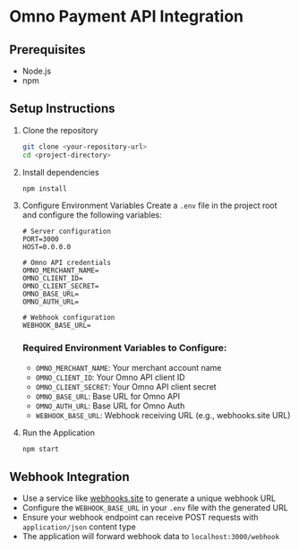 # Omno Payment API Integration

## Prerequisites
- Node.js
- npm

## Setup Instructions

1. Clone the repository
   ```bash
   git clone <your-repository-url>
   cd <project-directory>
   ```

2. Install dependencies
   ```bash
   npm install
   ```

3. Configure Environment Variables
   Create a `.env` file in the project root and configure the following variables:

   ```
   # Server configuration
   PORT=3000
   HOST=0.0.0.0

   # Omno API credentials
   OMNO_MERCHANT_NAME=
   OMNO_CLIENT_ID=
   OMNO_CLIENT_SECRET=
   OMNO_BASE_URL=
   OMNO_AUTH_URL=

   # Webhook configuration
   WEBHOOK_BASE_URL=
   ```

   ### Required Environment Variables to Configure:
   - `OMNO_MERCHANT_NAME`: Your merchant account name
   - `OMNO_CLIENT_ID`: Your Omno API client ID
   - `OMNO_CLIENT_SECRET`: Your Omno API client secret
   - `OMNO_BASE_URL`: Base URL for Omno API
   - `OMNO_AUTH_URL`: Base URL for Omno Auth
   - `WEBHOOK_BASE_URL`: Webhook receiving URL (e.g., webhooks.site URL)

4. Run the Application
   ```bash
   npm start
   ```

## Webhook Integration

- Use a service like [webhooks.site](https://webhooks.site) to generate a unique webhook URL
- Configure the `WEBHOOK_BASE_URL` in your `.env` file with the generated URL
- Ensure your webhook endpoint can receive POST requests with `application/json` content type
- The application will forward webhook data to `localhost:3000/webhook`
